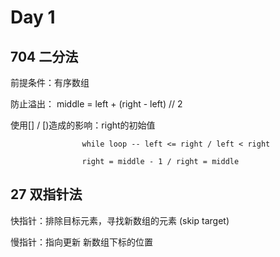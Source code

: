 # Day 1

## 704 二分法

前提条件：有序数组

防止溢出： middle = left + (right - left) // 2

使用[] / [)造成的影响：right的初始值

                    while loop -- left <= right / left < right
                    
                    right = middle - 1 / right = middle

## 27 双指针法

快指针：排除目标元素，寻找新数组的元素 (skip target)

慢指针：指向更新 新数组下标的位置


